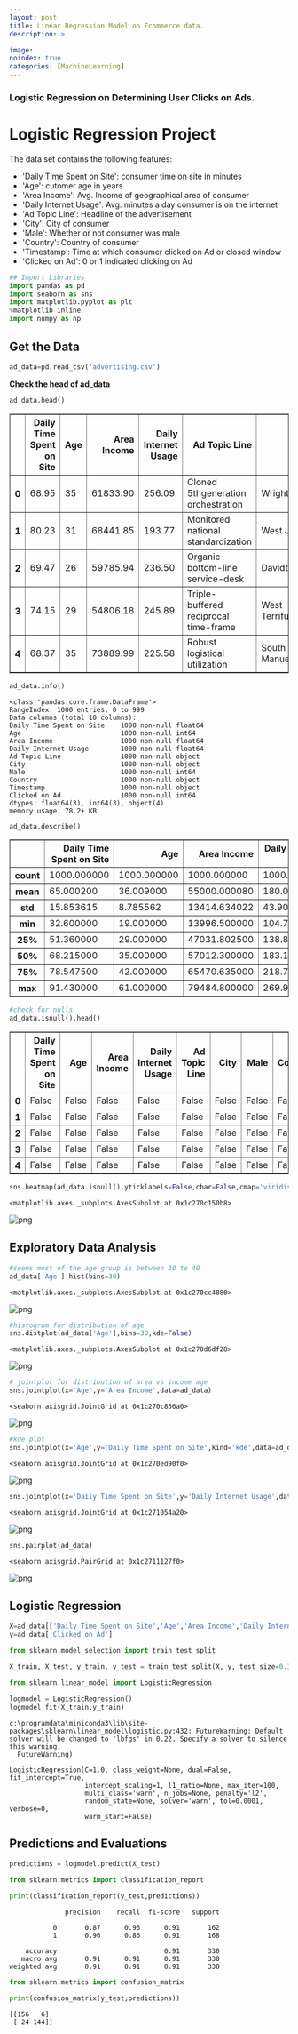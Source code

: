 ```yaml
---
layout: post
title: Linear Regression Model on Ecommerce data.
description: >

image:
noindex: true
categories: [MachineLearning]
---
```


### Logistic Regression on Determining User Clicks on Ads.



# Logistic Regression Project
The data set contains the following features:

* 'Daily Time Spent on Site': consumer time on site in minutes
* 'Age': cutomer age in years
* 'Area Income': Avg. Income of geographical area of consumer
* 'Daily Internet Usage': Avg. minutes a day consumer is on the internet
* 'Ad Topic Line': Headline of the advertisement
* 'City': City of consumer
* 'Male': Whether or not consumer was male
* 'Country': Country of consumer
* 'Timestamp': Time at which consumer clicked on Ad or closed window
* 'Clicked on Ad': 0 or 1 indicated clicking on Ad

```python
## Import Libraries
import pandas as pd
import seaborn as sns
import matplotlib.pyplot as plt
%matplotlib inline
import numpy as np
```
## Get the Data
```python
ad_data=pd.read_csv('advertising.csv')
```
**Check the head of ad_data**

```python
ad_data.head()
```
<div>
<style scoped>
    .dataframe tbody tr th:only-of-type {
        vertical-align: middle;
    }

    .dataframe tbody tr th {
        vertical-align: top;
    }

    .dataframe thead th {
        text-align: right;
    }
</style>
<table border="1" class="dataframe">
  <thead>
    <tr style="text-align: right;">
      <th></th>
      <th>Daily Time Spent on Site</th>
      <th>Age</th>
      <th>Area Income</th>
      <th>Daily Internet Usage</th>
      <th>Ad Topic Line</th>
      <th>City</th>
      <th>Male</th>
      <th>Country</th>
      <th>Timestamp</th>
      <th>Clicked on Ad</th>
    </tr>
  </thead>
  <tbody>
    <tr>
      <th>0</th>
      <td>68.95</td>
      <td>35</td>
      <td>61833.90</td>
      <td>256.09</td>
      <td>Cloned 5thgeneration orchestration</td>
      <td>Wrightburgh</td>
      <td>0</td>
      <td>Tunisia</td>
      <td>2016-03-27 00:53:11</td>
      <td>0</td>
    </tr>
    <tr>
      <th>1</th>
      <td>80.23</td>
      <td>31</td>
      <td>68441.85</td>
      <td>193.77</td>
      <td>Monitored national standardization</td>
      <td>West Jodi</td>
      <td>1</td>
      <td>Nauru</td>
      <td>2016-04-04 01:39:02</td>
      <td>0</td>
    </tr>
    <tr>
      <th>2</th>
      <td>69.47</td>
      <td>26</td>
      <td>59785.94</td>
      <td>236.50</td>
      <td>Organic bottom-line service-desk</td>
      <td>Davidton</td>
      <td>0</td>
      <td>San Marino</td>
      <td>2016-03-13 20:35:42</td>
      <td>0</td>
    </tr>
    <tr>
      <th>3</th>
      <td>74.15</td>
      <td>29</td>
      <td>54806.18</td>
      <td>245.89</td>
      <td>Triple-buffered reciprocal time-frame</td>
      <td>West Terrifurt</td>
      <td>1</td>
      <td>Italy</td>
      <td>2016-01-10 02:31:19</td>
      <td>0</td>
    </tr>
    <tr>
      <th>4</th>
      <td>68.37</td>
      <td>35</td>
      <td>73889.99</td>
      <td>225.58</td>
      <td>Robust logistical utilization</td>
      <td>South Manuel</td>
      <td>0</td>
      <td>Iceland</td>
      <td>2016-06-03 03:36:18</td>
      <td>0</td>
    </tr>
  </tbody>
</table>
</div>

```python
ad_data.info()
```
    <class 'pandas.core.frame.DataFrame'>
    RangeIndex: 1000 entries, 0 to 999
    Data columns (total 10 columns):
    Daily Time Spent on Site    1000 non-null float64
    Age                         1000 non-null int64
    Area Income                 1000 non-null float64
    Daily Internet Usage        1000 non-null float64
    Ad Topic Line               1000 non-null object
    City                        1000 non-null object
    Male                        1000 non-null int64
    Country                     1000 non-null object
    Timestamp                   1000 non-null object
    Clicked on Ad               1000 non-null int64
    dtypes: float64(3), int64(3), object(4)
    memory usage: 78.2+ KB

```python
ad_data.describe()
```

<div>
<style scoped>
    .dataframe tbody tr th:only-of-type {
        vertical-align: middle;
    }

    .dataframe tbody tr th {
        vertical-align: top;
    }

    .dataframe thead th {
        text-align: right;
    }
</style>
<table border="1" class="dataframe">
  <thead>
    <tr style="text-align: right;">
      <th></th>
      <th>Daily Time Spent on Site</th>
      <th>Age</th>
      <th>Area Income</th>
      <th>Daily Internet Usage</th>
      <th>Male</th>
      <th>Clicked on Ad</th>
    </tr>
  </thead>
  <tbody>
    <tr>
      <th>count</th>
      <td>1000.000000</td>
      <td>1000.000000</td>
      <td>1000.000000</td>
      <td>1000.000000</td>
      <td>1000.000000</td>
      <td>1000.00000</td>
    </tr>
    <tr>
      <th>mean</th>
      <td>65.000200</td>
      <td>36.009000</td>
      <td>55000.000080</td>
      <td>180.000100</td>
      <td>0.481000</td>
      <td>0.50000</td>
    </tr>
    <tr>
      <th>std</th>
      <td>15.853615</td>
      <td>8.785562</td>
      <td>13414.634022</td>
      <td>43.902339</td>
      <td>0.499889</td>
      <td>0.50025</td>
    </tr>
    <tr>
      <th>min</th>
      <td>32.600000</td>
      <td>19.000000</td>
      <td>13996.500000</td>
      <td>104.780000</td>
      <td>0.000000</td>
      <td>0.00000</td>
    </tr>
    <tr>
      <th>25%</th>
      <td>51.360000</td>
      <td>29.000000</td>
      <td>47031.802500</td>
      <td>138.830000</td>
      <td>0.000000</td>
      <td>0.00000</td>
    </tr>
    <tr>
      <th>50%</th>
      <td>68.215000</td>
      <td>35.000000</td>
      <td>57012.300000</td>
      <td>183.130000</td>
      <td>0.000000</td>
      <td>0.50000</td>
    </tr>
    <tr>
      <th>75%</th>
      <td>78.547500</td>
      <td>42.000000</td>
      <td>65470.635000</td>
      <td>218.792500</td>
      <td>1.000000</td>
      <td>1.00000</td>
    </tr>
    <tr>
      <th>max</th>
      <td>91.430000</td>
      <td>61.000000</td>
      <td>79484.800000</td>
      <td>269.960000</td>
      <td>1.000000</td>
      <td>1.00000</td>
    </tr>
  </tbody>
</table>
</div>

```python
#check for nulls
ad_data.isnull().head()
```

<div>
<style scoped>
    .dataframe tbody tr th:only-of-type {
        vertical-align: middle;
    }

    .dataframe tbody tr th {
        vertical-align: top;
    }

    .dataframe thead th {
        text-align: right;
    }
</style>
<table border="1" class="dataframe">
  <thead>
    <tr style="text-align: right;">
      <th></th>
      <th>Daily Time Spent on Site</th>
      <th>Age</th>
      <th>Area Income</th>
      <th>Daily Internet Usage</th>
      <th>Ad Topic Line</th>
      <th>City</th>
      <th>Male</th>
      <th>Country</th>
      <th>Timestamp</th>
      <th>Clicked on Ad</th>
    </tr>
  </thead>
  <tbody>
    <tr>
      <th>0</th>
      <td>False</td>
      <td>False</td>
      <td>False</td>
      <td>False</td>
      <td>False</td>
      <td>False</td>
      <td>False</td>
      <td>False</td>
      <td>False</td>
      <td>False</td>
    </tr>
    <tr>
      <th>1</th>
      <td>False</td>
      <td>False</td>
      <td>False</td>
      <td>False</td>
      <td>False</td>
      <td>False</td>
      <td>False</td>
      <td>False</td>
      <td>False</td>
      <td>False</td>
    </tr>
    <tr>
      <th>2</th>
      <td>False</td>
      <td>False</td>
      <td>False</td>
      <td>False</td>
      <td>False</td>
      <td>False</td>
      <td>False</td>
      <td>False</td>
      <td>False</td>
      <td>False</td>
    </tr>
    <tr>
      <th>3</th>
      <td>False</td>
      <td>False</td>
      <td>False</td>
      <td>False</td>
      <td>False</td>
      <td>False</td>
      <td>False</td>
      <td>False</td>
      <td>False</td>
      <td>False</td>
    </tr>
    <tr>
      <th>4</th>
      <td>False</td>
      <td>False</td>
      <td>False</td>
      <td>False</td>
      <td>False</td>
      <td>False</td>
      <td>False</td>
      <td>False</td>
      <td>False</td>
      <td>False</td>
    </tr>
  </tbody>
</table>
</div>

```python
sns.heatmap(ad_data.isnull(),yticklabels=False,cbar=False,cmap='viridis')
```

    <matplotlib.axes._subplots.AxesSubplot at 0x1c270c150b8>

![png](/Tathastu/images/LogisticRegressionAdvertisingDataBlog/output_9_1.png)

## Exploratory Data Analysis

```python
#seems most of the age group is between 30 to 40
ad_data['Age'].hist(bins=30)
```

    <matplotlib.axes._subplots.AxesSubplot at 0x1c270cc4080>

![png](/Tathastu/images/LogisticRegressionAdvertisingDataBlog/output_11_1.png)

```python
#histogram for distribution of age
sns.distplot(ad_data['Age'],bins=30,kde=False)
```
    <matplotlib.axes._subplots.AxesSubplot at 0x1c270d6df28>

![png](/Tathastu/images/LogisticRegressionAdvertisingDataBlog/output_12_1.png)

```python
# jointplot for distribution of area vs income age
sns.jointplot(x='Age',y='Area Income',data=ad_data)
```
    <seaborn.axisgrid.JointGrid at 0x1c270c856a0>

![png](/Tathastu/images/LogisticRegressionAdvertisingDataBlog/output_13_1.png)

```python
#kde plot
sns.jointplot(x='Age',y='Daily Time Spent on Site',kind='kde',data=ad_data, color='green')
```

    <seaborn.axisgrid.JointGrid at 0x1c270ed90f0>

![png](/Tathastu/images/LogisticRegressionAdvertisingDataBlog/output_14_1.png)

```python
sns.jointplot(x='Daily Time Spent on Site',y='Daily Internet Usage',data=ad_data)
```
    <seaborn.axisgrid.JointGrid at 0x1c271054a20>

![png](/Tathastu/images/LogisticRegressionAdvertisingDataBlog/output_15_1.png)

```python
sns.pairplot(ad_data)
```
    <seaborn.axisgrid.PairGrid at 0x1c2711127f0>

![png](/Tathastu/images/LogisticRegressionAdvertisingDataBlog/output_16_1.png)

## Logistic Regression

```python
X=ad_data[['Daily Time Spent on Site','Age','Area Income','Daily Internet Usage', 'Male']]
y=ad_data['Clicked on Ad']
```

```python
from sklearn.model_selection import train_test_split
```

```python
X_train, X_test, y_train, y_test = train_test_split(X, y, test_size=0.33, random_state=42)
```

```python
from sklearn.linear_model import LogisticRegression
```

```python
logmodel = LogisticRegression()
logmodel.fit(X_train,y_train)
```

    c:\programdata\miniconda3\lib\site-packages\sklearn\linear_model\logistic.py:432: FutureWarning: Default solver will be changed to 'lbfgs' in 0.22. Specify a solver to silence this warning.
      FutureWarning)

    LogisticRegression(C=1.0, class_weight=None, dual=False, fit_intercept=True,
                       intercept_scaling=1, l1_ratio=None, max_iter=100,
                       multi_class='warn', n_jobs=None, penalty='l2',
                       random_state=None, solver='warn', tol=0.0001, verbose=0,
                       warm_start=False)


## Predictions and Evaluations

```python
predictions = logmodel.predict(X_test)
```

```python
from sklearn.metrics import classification_report
```

```python
print(classification_report(y_test,predictions))
```
                  precision    recall  f1-score   support

               0       0.87      0.96      0.91       162
               1       0.96      0.86      0.91       168

        accuracy                           0.91       330
       macro avg       0.91      0.91      0.91       330
    weighted avg       0.91      0.91      0.91       330


```python
from sklearn.metrics import confusion_matrix
```

```python
print(confusion_matrix(y_test,predictions))
```
    [[156   6]
     [ 24 144]]


```python

```
